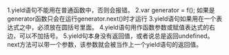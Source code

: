 1.yield语句不能用在普通函数中，否则会报错。
2.var generator = f(); 如果是generator函数只会在运行generator.next()时才运行
3.yield语句如果用在一个表达式之中，必须放在圆括号里面。
4.yield语句用作函数参数或赋值表达式的右边，可以不加括号。
5.yield句本身没有返回值，或者说总是返回undefined。next方法可以带一个参数，该参数就会被当作上一个yield语句的返回值。
